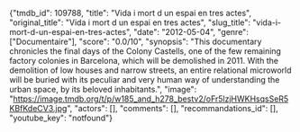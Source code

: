 {"tmdb_id": 109788, "title": "Vida i mort d un espai en tres actes", "original_title": "Vida i mort d un espai en tres actes", "slug_title": "vida-i-mort-d-un-espai-en-tres-actes", "date": "2012-05-04", "genre": ["Documentaire"], "score": "0.0/10", "synopsis": "This documentary  chronicles the final days of the Colony Castells, one of the few remaining factory colonies in Barcelona, which will be demolished in 2011. With the demolition of low houses and narrow streets, an entire relational microworld will be buried  with its peculiar and very human way of understanding the urban space, by its beloved inhabitants.", "image": "https://image.tmdb.org/t/p/w185_and_h278_bestv2/oFr5lzjHWKHsqsSeR5KBfKdeCV3.jpg", "actors": [], "comments": [], "recommandations_id": [], "youtube_key": "notfound"}